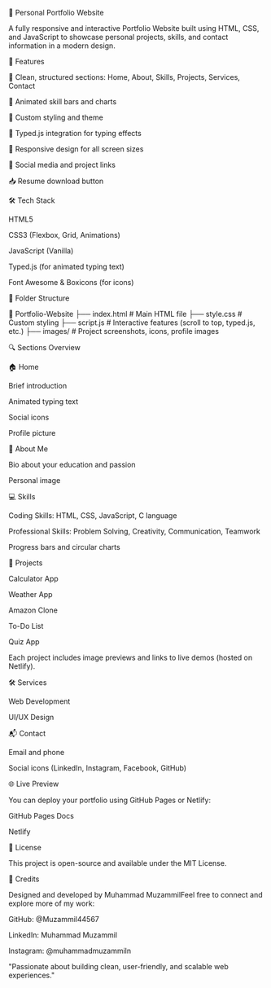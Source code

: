 💼 Personal Portfolio Website

A fully responsive and interactive Portfolio Website built using HTML, CSS, and JavaScript to showcase personal projects, skills, and contact information in a modern design.

🚀 Features

📄 Clean, structured sections: Home, About, Skills, Projects, Services, Contact

🎯 Animated skill bars and charts

🎨 Custom styling and theme

💬 Typed.js integration for typing effects

📱 Responsive design for all screen sizes

🔗 Social media and project links

📥 Resume download button

🛠️ Tech Stack

HTML5

CSS3 (Flexbox, Grid, Animations)

JavaScript (Vanilla)

Typed.js (for animated typing text)

Font Awesome & Boxicons (for icons)

🧰 Folder Structure

📁 Portfolio-Website
├── index.html          # Main HTML file
├── style.css           # Custom styling
├── script.js           # Interactive features (scroll to top, typed.js, etc.)
├── images/             # Project screenshots, icons, profile images

🔍 Sections Overview

🏠 Home

Brief introduction

Animated typing text

Social icons

Profile picture

👤 About Me

Bio about your education and passion

Personal image

💻 Skills

Coding Skills: HTML, CSS, JavaScript, C language

Professional Skills: Problem Solving, Creativity, Communication, Teamwork

Progress bars and circular charts

🧪 Projects

Calculator App

Weather App

Amazon Clone

To-Do List

Quiz App

Each project includes image previews and links to live demos (hosted on Netlify).

🛠️ Services

Web Development

UI/UX Design

📬 Contact

Email and phone

Social icons (LinkedIn, Instagram, Facebook, GitHub)

🌐 Live Preview

You can deploy your portfolio using GitHub Pages or Netlify:

GitHub Pages Docs

Netlify

📜 License

This project is open-source and available under the MIT License.

🙌 Credits

Designed and developed by Muhammad MuzammilFeel free to connect and explore more of my work:

GitHub: @Muzammil44567

LinkedIn: Muhammad Muzammil

Instagram: @muhammadmuzammiln

"Passionate about building clean, user-friendly, and scalable web experiences."

